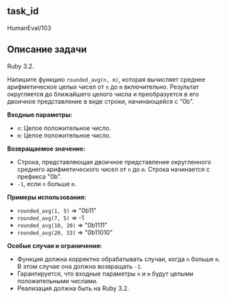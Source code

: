 ## task_id
HumanEval/103

## Описание задачи
Ruby 3.2.

Напишите функцию `rounded_avg(n, m)`, которая вычисляет среднее арифметическое целых чисел от `n` до `m` включительно.  Результат округляется до ближайшего целого числа и преобразуется в его двоичное представление в виде строки, начинающейся с "0b".

**Входные параметры:**

* `n`: Целое положительное число.
* `m`: Целое положительное число.

**Возвращаемое значение:**

* Строка, представляющая двоичное представление округленного среднего арифметического чисел от `n` до `m`. Строка начинается с префикса "0b".
* `-1`, если `n` больше `m`.


**Примеры использования:**

* `rounded_avg(1, 5)` => "0b11"
* `rounded_avg(7, 5)` => -1
* `rounded_avg(10, 20)` => "0b1111"
* `rounded_avg(20, 33)` => "0b11010"


**Особые случаи и ограничения:**

* Функция должна корректно обрабатывать случаи, когда `n` больше `m`. В этом случае она должна возвращать `-1`.
* Гарантируется, что входные параметры `n` и `m` будут целыми положительными числами.
* Реализация должна быть на Ruby 3.2.


